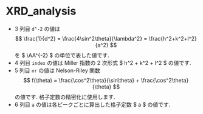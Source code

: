 # XRD_analysis

* 3 列目 `d^-2` の値は $$ \frac{1}{d^2} = \frac{4\sin^2\theta}{\lambda^2} = \frac{h^2+k^2+l^2}{a^2} $$ を $ \AA^{-2} $ の単位で表した値です.
* 4 列目 `index` の値は Miller 指数の 2 次形式 $ h^2 + k^2 + l^2 $ の値です.
* 5 列目 `nr` の値は Nelson-Riley 関数 $$ f(\theta) = \frac{\cos^2\theta}{\sin\theta} + \frac{\cos^2\theta}{\theta} $$ の値です. 格子定数の精密化に使用します.
* 6 列目 `a` の値は各ピークごとに算出した格子定数 $ a $ の値です.
